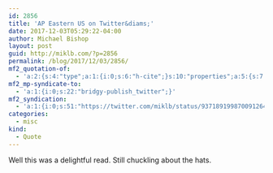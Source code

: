 ```yaml
---
id: 2856
title: 'AP Eastern US on Twitter&diams;'
date: 2017-12-03T05:29:22-04:00
author: Michael Bishop
layout: post
guid: http://miklb.com/?p=2856
permalink: /blog/2017/12/03/2856/
mf2_quotation-of:
  - 'a:2:{s:4:"type";a:1:{i:0;s:6:"h-cite";}s:10:"properties";a:5:{s:7:"summary";a:1:{i:0;s:186:"“Black women cheer royal engagement, seeing themselves in fairy tale where they aren’t always included, @emarvelous reports. Story: https://t.co/vO9xQ6v5s8 https://t.co/WQX6LnwRA9”";}s:4:"name";a:1:{i:0;s:24:"AP Eastern US on Twitter";}s:3:"url";a:1:{i:0;s:58:"https://twitter.com/APEastRegion/status/937040780086083584";}s:11:"publication";a:1:{i:0;s:7:"Twitter";}s:8:"featured";a:1:{i:0;s:85:"https://pbs.twimg.com/amplify_video_thumb/937039850355724289/img/Y3P6KHRvHiPgicPt.jpg";}}}'
mf2_mp-syndicate-to:
  - 'a:1:{i:0;s:22:"bridgy-publish_twitter";}'
mf2_syndication:
  - 'a:1:{i:0;s:51:"https://twitter.com/miklb/status/937189199870091264";}'
categories:
  - misc
kind:
  - Quote
---
```

Well this was a delightful read. Still chuckling about the hats.